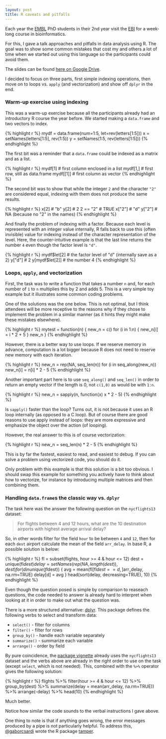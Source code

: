 ```yaml
---
layout: post
title: R caveats and pitfalls
---
```


Each year the [EMBL](https://www.embl.de/) PhD students in their 2nd year visit
the [EBI](http://www.ebi.ac.uk/) for a week-long course in bioinformatics.

For this, I gave a talk approaches and pitfalls in data analysis using R. The
goal was to show some common mistakes that cost my and others a lot of time
when we started out using this language so the participants could avoid them.

The slides can be found [here on Google
Drive](https://docs.google.com/presentation/d/11sluDhNyvEHydc4CM64E3ZvhY_p3HbYr1uRbcJlB6NQ).

I decided to focus on three parts, first simple indexing operations, then move
on to loops vs. `apply` (and vectorization) and show off `dplyr` in the end.

### Warm-up exercise using indexing

This was a warm-up exercise because all the participants already had an
introductory R course the year before. We started making a `data.frame` and two
vectors to index.

{% highlight r %}
mydf = data.frame(num=1:5, let=rev(letters[1:5]))
x = setNames(letters[1:5], rev(1:5))
y = setNames(1:5, rev(letters[1:5]))
{% endhighlight %}

The first bit was a reminder that a `data.frame` could be indexed as a matrix
and as a list.

{% highlight r %}
mydf[1]         # first column enclosed in a list
mydf[1,]        # first row, still as data.frame
mydf[[1]]       # first column as vector
{% endhighlight %}

The second bit was to show that while the integer `2` and the character `"2"`
are considered equal, indexing with them does not produce the same results.

{% highlight r %}
x[2]            # "b"
y[2]            # 2
2 == "2"        # TRUE
x["2"]          # "d"
y["2"]          # NA (because no "2" in the names)
{% endhighlight %}

And finally the problem of indexing with a factor. Because each level is
represented with an integer value internally, R falls back to use this (often
invisible) value for indexing instead of the character representation of the
level. Here, the counter-intuitive example is that the last line returns the
number `4` even though the factor level is `"d"`.

{% highlight r %}
mydf$let[2]     # the factor level of "d" (internally save as a 2)
y["d"]          # 2
y[mydf$let[2]]  # the number 4
{% endhighlight %}

### Loops, `apply`, and vectorization

First, the task was to write a function that takes a number `n` and, for each
number of `1` to `n` multiplies this by 2 and adds 5. This is a very simple toy
example but it illustrates some common coding problems.

One of the solutions was the one below. This is not optimal, but I think
attendees will be more receptive to the reasons why if they chose to implement
the problem in a similar manner (as it hints they might make these mistakes
elsewhere).

{% highlight r %}
mytest = function(n) {
    new_n = c()
    for (i in 1:n) {
        new_n[i] = i * 2 + 5
    }
    new_n
}
{% endhighlight %}

However, there is a better way to use loops. If we reserve memory in advance,
computation is a lot bigger because R does not need to reserve new memory with
each iteration.

{% highlight r %}
new_n = rep(NA, seq_len(n))
for (i in seq_along(new_n))
    new_n[i] = n[i] * 2 - 5
{% endhighlight %}

Another important part here is to use `seq_along()` and `seq_len()` in order to
return an empty vector if the length is 0, not `c(1,0)` as would be with `1:n`.

{% highlight r %}
new_n = sapply(n, function(x) x * 2 - 5)
{% endhighlight %}

Is `sapply()` faster than the loop? Turns out, it is not because it uses an
R loop internally (as opposed to a C loop). But of course there are good
reasons to use apply instead of loops: they are more expressive and emphasize
the object over the action (of looping).

However, the real answer to this is of course vectorization:

{% highlight r %}
new_n = seq_len(n) * 2 - 5
{% endhighlight %}

This is by far the fastest, easiest to read, and easiest to debug. If you can
solve a problem using vectorized code, you should do it.

Only problem with this example is that this solution is a bit too obvious. I
should swap this example for something you actively have to think about how to
vectorize, for instance by introducing multiple matrices and then combining
them.

### Handling `data.frame`s the classic way vs. `dplyr`

The task here was the answer the following question on the `nycflights13`
dataset:

> For flights between 4 and 12 hours, what are the 10 destination airports with
> highest average arrival delay?

So, in other words filter for the field `hour` to be between `4` and `12`, then
for each `dest` airport calculate the mean of the field `arr_delay`. In base R,
a possible solution is below:

{% highlight r %}
fl = subset(flights, hour >= 4 & hour <= 12)
dest = unique(fl$dest)
delay = setNames(rep(NA, length(dest)), dest)
for (d in unique(fl$dest)) {
    avg = mean(fl[fl$dest == d,]$arr_delay, na.rm=TRUE)
    delay[d] = avg
}
head(sort(delay, decreasing=TRUE), 10)
{% endhighlight %}

Even though the question posed is simple by comparison to reaseach questions,
the code needed to answer is already hard to interpret when looking at it in
order to make out what the question was.

There is a more structured alternative: [dplyr](https://github.com/hadley/dplyr).
This package defines the following verbs to select and transform data:

 * `select()` -  filter for columns
 * `filter()` - filter for rows
 * `group_by()` - handle each variable separately
 * `summarize()` - summarize each variable
 * `arrange()` - order by field

By pure coincidence, the
[package vignette](https://cran.rstudio.com/web/packages/dplyr/vignettes/introduction.html)
already uses the `nycflights13` dataset and the verbs above are already in the
right order to use on the task (except `select`, which is not needed). This,
combined with the `%>%` operator gives the following solution:

{% highlight r %}
flights %>%
    filter(hour >= 4 & hour <= 12) %>%
    group_by(dest) %>%
    summarize(delay = mean(arr_delay, na.rm=TRUE)) %>%
    arrange(-delay) %>%
    head(10)
{% endhighlight %}

Much better.

Notice how similar the code sounds to the verbal instructions I gave above.

One thing to note is that if anything goes wrong, the error messages produced
by a pipe is not particularly helpful. To address this,
[@gaborcsardi](https://github.com/gaborcsardi) wrote the R package
[tamper](https://github.com/gaborcsardi/tamper).
